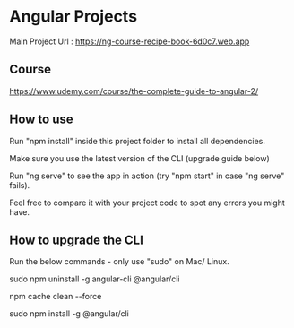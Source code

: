 # Angular Projects

Main Project Url : https://ng-course-recipe-book-6d0c7.web.app


## Course 

https://www.udemy.com/course/the-complete-guide-to-angular-2/

## How to use 

Run "npm install" inside this project folder to install all dependencies.

Make sure you use the latest version of the CLI (upgrade guide below)

Run "ng serve" to see the app in action (try "npm start" in case "ng serve" fails).

Feel free to compare it with your project code to spot any errors you might have.


How to upgrade the CLI
-----------------------

Run the below commands - only use "sudo" on Mac/ Linux.

sudo npm uninstall -g angular-cli @angular/cli

npm cache clean --force

sudo npm install -g @angular/cli
